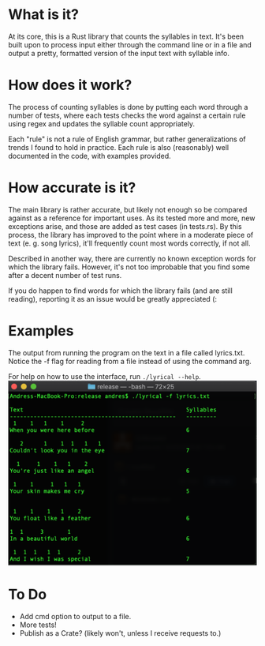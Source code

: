 # What is it?
At its core, this is a Rust library that counts the syllables in text. It's been built upon to process input either through the command line or in a file and output a pretty, formatted version of the input text with syllable info.

# How does it work?
The process of counting syllables is done by putting each word through a number of tests, where each tests checks the word against a certain rule using regex and updates the syllable count appropriately.

Each "rule" is not a rule of English grammar, but rather generalizations of trends I found to hold in practice. Each rule is also (reasonably) well documented in the code, with examples provided.

# How accurate is it?
The main library is rather accurate, but likely not enough so be compared against as a reference for important uses. As its tested more and more, new exceptions arise, and those are added as test cases (in tests.rs).
By this process, the library has improved to the point where in a moderate piece of text (e. g. song lyrics), it'll frequently count most words correctly, if not all.

Described in another way, there are currently no known exception words for which the library fails. However, it's not too improbable that you find some after a decent number of test runs.

If you do happen to find words for which the library fails (and are still reading), reporting it as an issue would be greatly appreciated (:

# Examples
The output from running the program on the text in a file called lyrics.txt. Notice the -f flag for reading from a file instead of using the command arg.

For help on how to use the interface, run ```./lyrical --help```.
![alt text](/screenshots/screenshot1.png)

# To Do
- Add cmd option to output to a file.
- More tests!
- Publish as a Crate? (likely won't, unless I receive requests to.)